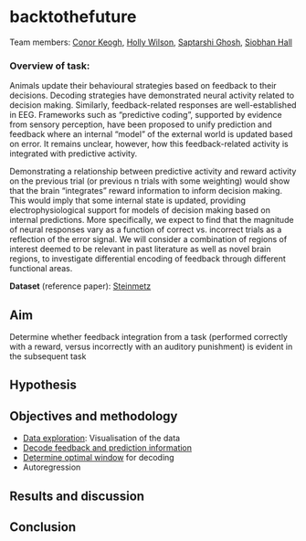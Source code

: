 # backtothefuture

Team members: 
[Conor Keogh](https://github.com/conorkeogh),
[Holly Wilson](https://github.com/hWils),
[Saptarshi Ghosh](https://github.com/amisapta15),
[Siobhan Hall](https://github.com/SMHall94)

### Overview of task:
Animals update their behavioural strategies based on feedback to their decisions. Decoding strategies have demonstrated neural activity related to decision making. Similarly, feedback-related responses are well-established in EEG. Frameworks such as “predictive coding”, supported by evidence from sensory perception, have been proposed to unify prediction and feedback where an internal “model” of the external world is updated based on error. It remains unclear, however, how this feedback-related activity is integrated with predictive activity.

Demonstrating a relationship between predictive activity and reward activity on the previous trial (or previous n trials with some weighting) would show that the brain “integrates” reward information to inform decision making. This would imply that some internal state is updated, providing electrophysiological support for models of decision making based on internal predictions. More specifically, we expect to find that the magnitude of neural responses vary as a function of correct vs. incorrect trials as a reflection of the error signal. We will consider a combination of regions of interest deemed to be relevant in past literature as well as novel brain regions, to investigate differential encoding of feedback through different functional areas.

**Dataset** (reference paper): [Steinmetz](https://www.ncbi.nlm.nih.gov/pmc/articles/PMC6913580/) 

## Aim 
Determine whether feedback integration from a task (performed correctly with a reward, versus incorrectly with an auditory punishment) is evident in the subsequent task

## Hypothesis


## Objectives and methodology 
- [Data exploration](https://github.com/SMHall94/backtothefuture/blob/master/visual_cortex_visualisation.py): Visualisation of the data
- [Decode feedback and prediction information](https://github.com/SMHall94/backtothefuture/blob/master/logistic_regression.py)
- [Determine optimal window]() for decoding
- Autoregression

## Results and discussion

## Conclusion